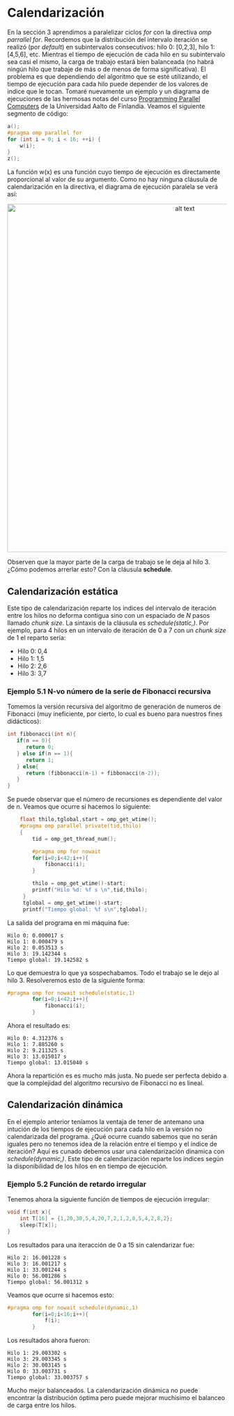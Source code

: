 # Calendarización
En la sección 3 aprendimos a paralelizar ciclos *for* con la directiva *omp parrallel for*. Recordemos que la distribución del intervalo iteración se realizó (por *default*) en subintervalos consecutivos: hilo 0: \[0,2,3\], hilo 1: \[4,5,6\], etc. Mientras el tiempo de ejecución de cada hilo en su subintervalo sea casi el mismo, la carga de trabajo estará bien balanceada (no habrá ningún hilo que trabaje de más o de menos de forma significativa). El problema es que dependiendo del algoritmo que se esté utilizando, el tiempo de ejecución para cada hilo puede depender de los valores de indice que le tocan. Tomaré nuevamente un ejemplo y un diagrama de ejecuciones de las hermosas notas del curso [Programming Parallel Computers](http://ppc.cs.aalto.fi/) de la Universidad Aalto de Finlandia. Veamos el siguiente segmento de código:
```C
a();
#pragma omp parallel for
for (int i = 0; i < 16; ++i) {
    w(i);
}
z();
```
La función w(x) es una función cuyo tiempo de ejecución es directamente proporcional al valor de su argumento. Como no hay ninguna cláusula de calendarización en la directiva, el diagrama de ejecución paralela se verá así:
<p align="center">
<img src="http://ppc.cs.aalto.fi/ch3/parallel_for_uneven.png" alt="alt text" width = 800>
</p>

Observen que la mayor parte de la carga de trabajo se le deja al hilo 3. ¿Cómo podemos arrerlar esto? Con la cláusula **schedule**.

## Calendarización estática
Este tipo de calendarización reparte los indices del intervalo de iteración entre los hilos no deforma contigua sino con un espaciado de *N* pasos llamado *chunk size*. La sintaxis de la cláusula es *schedule(static,<chunk size>)*. Por ejemplo, para 4 hilos en un intervalo de iteración de 0 a 7 con un *chunk size* de 1 el reparto sería:
* Hilo 0: 0,4
* Hilo 1: 1,5
* Hilo 2: 2,6
* Hilo 3: 3,7

### Ejemplo 5.1 N-vo número de la serie de Fibonacci recursiva
Tomemos la versión recursiva del algoritmo de generación de numeros de Fibonacci (muy ineficiente, por cierto, lo cual es bueno para nuestros fines didácticos):
```C
int fibbonacci(int n){
   if(n == 0){
      return 0;
   } else if(n == 1){
      return 1;
   } else{
      return (fibbonacci(n-1) + fibbonacci(n-2));
   }
}
```
Se puede observar que el número de recursiones es dependiente del valor de *n*. Veamos que ocurre si hacemos lo siguiente:
```C
    float thilo,tglobal,start = omp_get_wtime();
    #pragma omp parallel private(tid,thilo)
    {
        tid = omp_get_thread_num();

        #pragma omp for nowait
        for(i=0;i<42;i++){
            fibonacci(i);
        }

        thilo = omp_get_wtime()-start;
        printf("Hilo %d: %f s \n",tid,thilo);
     }
     tglobal = omp_get_wtime()-start;
     printf("Tiempo global: %f s\n",tglobal);
```
   La salida del programa en mi máquina fue:
```
Hilo 0: 0.000017 s 
Hilo 1: 0.000479 s 
Hilo 2: 0.053513 s 
Hilo 3: 19.142344 s 
Tiempo global: 19.142582 s

```
Lo que demuestra lo que ya sospechabamos. Todo el trabajo se le dejo al hilo 3. Resolveremos esto de la siguiente forma:

```C
#pragma omp for nowait schedule(static,1)
        for(i=0;i<42;i++){
            fibonacci(i);
        }
```
Ahora el resultado es:
```
Hilo 0: 4.312376 s 
Hilo 1: 7.885260 s 
Hilo 2: 9.211325 s 
Hilo 3: 13.015017 s 
Tiempo global: 13.015040 s
```
Ahora la repartición es es mucho más justa. No puede ser perfecta debido a que la complejidad del algoritmo recursivo de Fibonacci no es lineal.

## Calendarización dinámica
En el ejemplo anterior teníamos la ventaja de tener de antemano una intución de los tiempos de ejecución para cada hilo en la versión no calendarizada del programa. ¿Qué ocurre cuando sabemos que no serán iguales pero no tenemos idea de la relación entre el tiempo y el índice de iteración? Aquí es cunado debemos usar una calendarización dinamica con *schedule(dynamic,<chunk size>)*. Este tipo de calendarización reparte los indices según la disponibilidad de los hilos en en tiempo de ejecución.
    
### Ejemplo 5.2 Función de retardo irregular

Tenemos ahora la siguiente función de tiempos de ejecución irregular:
```C
void f(int x){
    int T[16] = {1,20,30,5,4,20,7,2,1,2,8,5,4,2,8,2};
    sleep(T[x]);
}
```
Los resultados para una iteracción de 0 a 15 sin calendarizar fue:
```
Hilo 2: 16.001228 s 
Hilo 3: 16.001217 s 
Hilo 1: 33.001244 s 
Hilo 0: 56.001286 s 
Tiempo global: 56.001312 s
```
Veamos que ocurre si hacemos esto:
```C
#pragma omp for nowait schedule(dynamic,1)
        for(i=0;i<16;i++){
            f(i);
        }
```

Los resultados ahora fueron:
```
Hilo 1: 29.003302 s 
Hilo 3: 29.003345 s 
Hilo 2: 30.003145 s 
Hilo 0: 33.003731 s 
Tiempo global: 33.003757 s
```
Mucho mejor balanceados. La calendarización dinámica no puede encontrar la distribución óptima pero puede mejorar muchisimo el balanceo de carga entre los hilos.


